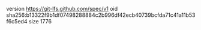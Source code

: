 version https://git-lfs.github.com/spec/v1
oid sha256:b13322f9b1df07498288884c2b996df42ecb40739bcfda71c41a11b53f6c5ed4
size 1776
